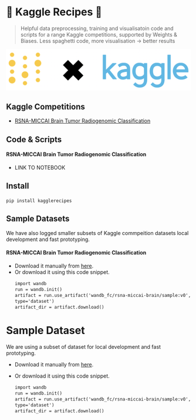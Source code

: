 # 🥇 Kaggle Recipes 🥇
> Helpful data preprocessing, training and visualisatoin code and scripts for a range Kaggle competitions, supported by Weights & Biases. Less spaghetti code, more visualisation -> better results


![kaggle_wandb.png](nbs/data/images/kaggle_wandb.png)

## Kaggle Competitions
- [RSNA-MICCAI Brain Tumor Radiogenomic Classification](https://www.kaggle.com/c/rsna-miccai-brain-tumor-radiogenomic-classification)

## Code & Scripts

#### RSNA-MICCAI Brain Tumor Radiogenomic Classification
- LINK TO NOTEBOOK

## Install

`pip install kagglerecipes`

## Sample Datasets 

We have also logged smaller subsets of Kaggle commpeition datasets local development and fast prototyping. 

#### RSNA-MICCAI Brain Tumor Radiogenomic Classification
* Download it manually from [here](https://wandb.ai/wandb_fc/rsna-miccai-brain/artifacts/dataset/sample/0c38392ee79fd5f85e97/files).
* Or download it using this code snippet.
  ```
  import wandb
  run = wandb.init()
  artifact = run.use_artifact('wandb_fc/rsna-miccai-brain/sample:v0', type='dataset')
  artifact_dir = artifact.download()
  ```

# Sample Dataset 

We are using a subset of dataset for local development and fast prototyping. 

* Download it manually from [here](https://wandb.ai/wandb_fc/rsna-miccai-brain/artifacts/dataset/sample/0c38392ee79fd5f85e97/files).
* Or download it using this code snippet.

  ```
  import wandb
  run = wandb.init()
  artifact = run.use_artifact('wandb_fc/rsna-miccai-brain/sample:v0', type='dataset')
  artifact_dir = artifact.download()
  ```
